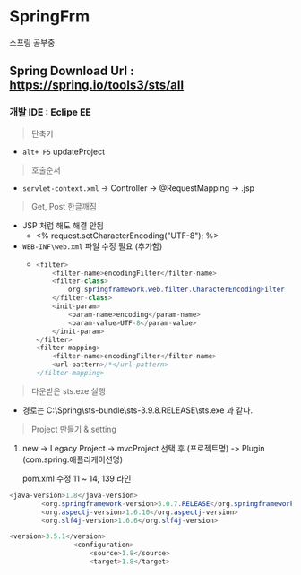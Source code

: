 # SpringFrm
스프링 공부중

Spring Download Url : https://spring.io/tools3/sts/all
------------

### 개발 IDE : Eclipe EE

> 단축키
 + `alt+ F5` updateProject

> 호출순서
 + `servlet-context.xml` -> Controller -> @RequestMapping -> .jsp

> Get, Post 한글깨짐
 * JSP 처럼 해도 해결 안됨
 	* <% request.setCharacterEncoding("UTF-8"); %>
 * `WEB-INF\web.xml` 파일 수정 필요 (추가함)
	  * ``` java 
		<filter>
			<filter-name>encodingFilter</filter-name>
			<filter-class>
				org.springframework.web.filter.CharacterEncodingFilter
			</filter-class>
			<init-param>
				<param-name>encoding</param-name>
				<param-value>UTF-8</param-value>
			</init-param>
		</filter>
		<filter-mapping>
			<filter-name>encodingFilter</filter-name>
			<url-pattern>/*</url-pattern>
		</filter-mapping> 
	    ```

> 다운받은 sts.exe 실행
 + 경로는 C:\Spring\sts-bundle\sts-3.9.8.RELEASE\sts.exe 과 같다.
 
> Project 만들기 & setting 
   1. new -> Legacy Project -> mvcProject 선택 후 (프로젝트명) -> Plugin (com.spring.애플리케이션명)

      pom.xml 수정 11 ~ 14, 139 라인
```java
<java-version>1.8</java-version>
		<org.springframework-version>5.0.7.RELEASE</org.springframework-version>
		<org.aspectj-version>1.6.10</org.aspectj-version>
		<org.slf4j-version>1.6.6</org.slf4j-version>

<version>3.5.1</version>
                <configuration>
                    <source>1.8</source>
                    <target>1.8</target>
```
